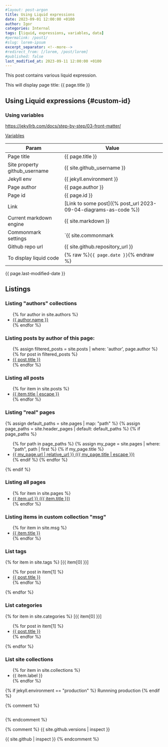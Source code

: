 ```yaml
---
#layout: post-argon
title: Using Liquid expressions
date: 2023-09-01 12:00:00 +0100
author: Igor
categories: Internal
tags: [liquid, expressions, variables, data]
#permalink: /post1/
#slug: lorem-ipsum
excerpt_separator: <!--more-->
#redirect_from: [/lorem, /post/lorem]
#published: false
last_modified_at: 2023-09-11 12:00:00 +0100
---
```


This post contains various liquid expression.

This will display page title: {{ page.title }}

<!--more-->

## Using Liquid expressions {#custom-id}

### Using variables

https://jekyllrb.com/docs/step-by-step/03-front-matter/

[Variables](https://jekyllrb.com/docs/variables/)

| Param | Value |
| - | - |
| Page title | {{ page.title }} |
| Site property github_username | {{ site.github_username }} |
| Jekyll env | {{ jekyll.environment }} |
| Page author | {{ page.author }} |
| Page id | {{ page.id }} |
| Link | [Link to some post]({% post_url 2023-09-04-diagrams-as-code %}) |
| Current markdown engine |  {{ site.markdown }} |
| Commonmark settings |  `{{ site.commonmark | jsonify }}` |
| Github repo url |  {{ site.github.repository_url }} |
| To display liquid code | {% raw %}`{{ page.date }}`{% endraw %} |

{{ page.last-modified-date }}

## Listings

### Listing "authors" collections
<ul>
{% for author in site.authors %}
  <li><a href="{{ author.url }}">{{ author.name }}</a></li>
{% endfor %}
</ul>

### Listing posts by author of this page:
<ul>
{% assign filtered_posts = site.posts | where: 'author', page.author %}
{% for post in filtered_posts %}
  <li><a href="{{ post.url }}">{{ post.title }}</a></li>
{% endfor %}
</ul>

### Listing all posts
<ul>
{% for item in site.posts %}
  <li><a href="{{ item.url }}">{{ item.title | escape }}</a></li>
{% endfor %}
</ul>

### Listing "real" pages
{% assign default_paths = site.pages | map: "path" %}
{% assign page_paths = site.header_pages | default: default_paths %}
{% if page_paths %}
<ul>
{% for path in page_paths %}
  {% assign my_page = site.pages | where: "path", path | first %}
  {% if my_page.title %}
  <li><a href="{{ my_page.url | relative_url }}">{{ my_page.url | relative_url }} ({{ my_page.title | escape }})</a></li>
  {% endif %}
{% endfor %}
</ul>
{% endif %}

### Listing all pages
<ul>
{% for item in site.pages %}
  <li><a href="{{ item.url }}">{{ item.url }} ({{ item.title }})</a></li>
{% endfor %}
</ul>

### Listing items in custom collection "msg"
<ul>
{% for item in site.msg %}
  <li><a href="{{ item.url }}">{{ item.title }}</a></li>
{% endfor %}
</ul>


### List tags
{% for item in site.tags %}
  [{{ item[0] }}]
  <ul>
  {% for post in item[1] %}
  <li><a href="{{ post.url }}">{{ post.title }}</a></li>
  {% endfor %}
  </ul>
{% endfor %}


### List categories
{% for item in site.categories %}
  [{{ item[0] }}]
  <ul>
  {% for post in item[1] %}
  <li><a href="{{ post.url }}">{{ post.title }}</a></li>
  {% endfor %}
  </ul>
{% endfor %}


### List site collections
<ul>
{% for item in site.collections %}
  <li>{{ item.label }}</li>
{% endfor %}
</ul>

{% if jekyll.environment == "production" %}
  Runnning production
{% endif %}

{% comment %}
<pre id="jekyll-debug"></pre>
<script>
  var obj = JSON.parse(decodeURIComponent("{{ site | jsonify | uri_escape }}"));
  var prettyJson = JSON.stringify(obj, null, 4);  // Pretty-printed JSON (indented 4 spaces).
  document.getElementById("jekyll-debug").textContent = prettyJson;
</script>
{% endcomment %}

{% comment %}
{{  site.github.versions | inspect }}

{{  site.github | inspect }}
{% endcomment %}
